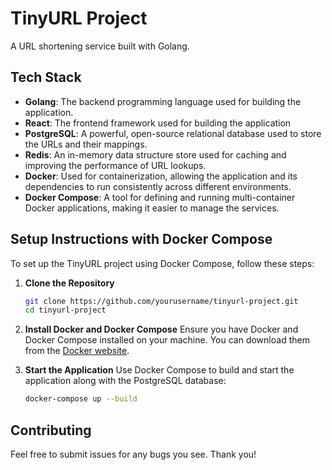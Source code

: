 # TinyURL Project
A URL shortening service built with Golang.

## Tech Stack
- **Golang**: The backend programming language used for building the application.
- **React**: The frontend framework used for building the application
- **PostgreSQL**: A powerful, open-source relational database used to store the URLs and their mappings.
- **Redis**: An in-memory data structure store used for caching and improving the performance of URL lookups.
- **Docker**: Used for containerization, allowing the application and its dependencies to run consistently across different environments.
- **Docker Compose**: A tool for defining and running multi-container Docker applications, making it easier to manage the services.

## Setup Instructions with Docker Compose

To set up the TinyURL project using Docker Compose, follow these steps:

1. **Clone the Repository**
   ```bash
   git clone https://github.com/yourusername/tinyurl-project.git
   cd tinyurl-project
   ```

2. **Install Docker and Docker Compose**
   Ensure you have Docker and Docker Compose installed on your machine. You can download them from the [Docker website](https://www.docker.com/get-started).

3. **Start the Application**
   Use Docker Compose to build and start the application along with the PostgreSQL database:
   ```bash
   docker-compose up --build
   ```

## Contributing
Feel free to submit issues for any bugs you see. Thank you!
